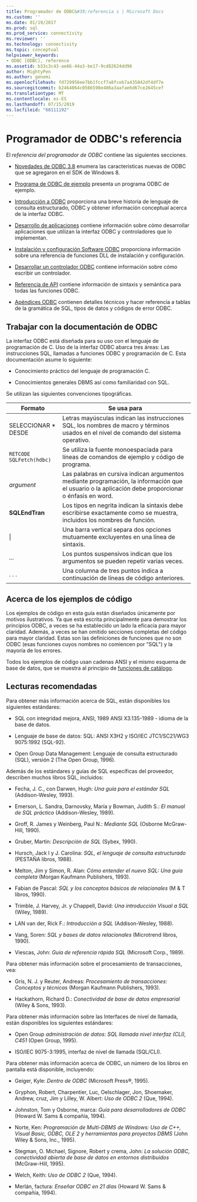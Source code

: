 ```yaml
---
title: Programador de ODBC&#39;referencia s | Microsoft Docs
ms.custom: ''
ms.date: 01/19/2017
ms.prod: sql
ms.prod_service: connectivity
ms.reviewer: ''
ms.technology: connectivity
ms.topic: conceptual
helpviewer_keywords:
- ODBC [ODBC], reference
ms.assetid: b33c3c43-ae66-44a3-be17-9cd82624dd96
author: MightyPen
ms.author: genemi
ms.openlocfilehash: fd729956ee7bb1fccf7a8fceb7a435042df4df7e
ms.sourcegitcommit: b2464064c0566590e486a3aafae6d67ce2645cef
ms.translationtype: MT
ms.contentlocale: es-ES
ms.lasthandoff: 07/15/2019
ms.locfileid: "68111192"
---
```

# <a name="odbc-programmer39s-reference"></a>Programador de ODBC&#39;s referencia
El *referencia del programador de ODBC* contiene las siguientes secciones.  
  
-   [Novedades de ODBC 3.8](../../odbc/reference/what-s-new-in-odbc-3-8.md) enumera las características nuevas de ODBC que se agregaron en el SDK de Windows 8.  
  
-   [Programa de ODBC de ejemplo](../../odbc/reference/sample-odbc-program.md) presenta un programa ODBC de ejemplo.  
  
-   [Introducción a ODBC](../../odbc/reference/introduction-to-odbc.md) proporciona una breve historia de lenguaje de consulta estructurado, ODBC y obtener información conceptual acerca de la interfaz ODBC.  
  
-   [Desarrollo de aplicaciones](../../odbc/reference/develop-app/developing-applications.md) contiene información sobre cómo desarrollar aplicaciones que utilizan la interfaz ODBC y controladores que lo implementan.  
  
-   [Instalación y configuración Software ODBC](../../odbc/reference/install/installing-and-configuring-the-odbc-software.md) proporciona información sobre una referencia de funciones DLL de instalación y configuración.  
  
-   [Desarrollar un controlador ODBC](../../odbc/reference/develop-driver/developing-an-odbc-driver.md) contiene información sobre cómo escribir un controlador.  
  
-   [Referencia de API](../../odbc/reference/syntax/odbc-reference.md) contiene información de sintaxis y semántica para todas las funciones ODBC.  
  
-   [Apéndices ODBC](../../odbc/reference/appendixes/odbc-appendixes.md) contienen detalles técnicos y hacer referencia a tablas de la gramática de SQL, tipos de datos y códigos de error ODBC.  
  
## <a name="working-with-the-odbc-documentation"></a>Trabajar con la documentación de ODBC  
 La interfaz ODBC está diseñada para su uso con el lenguaje de programación de C. Uso de la interfaz ODBC abarca tres áreas: Las instrucciones SQL, llamadas a funciones ODBC y programación de C. Esta documentación asume lo siguiente:  
  
-   Conocimiento práctico del lenguaje de programación C.  
  
-   Conocimientos generales DBMS así como familiaridad con SQL.  
  
 Se utilizan las siguientes convenciones tipográficas.  
  
|Formato|Se usa para|  
|------------|--------------|  
|SELECCIONAR * DESDE|Letras mayúsculas indican las instrucciones SQL, los nombres de macro y términos usados en el nivel de comando del sistema operativo.|  
|`RETCODE SQLFetch(hdbc)`|Se utiliza la fuente monoespaciada para líneas de comandos de ejemplo y código de programa.|  
|*argument*|Las palabras en cursiva indican argumentos mediante programación, la información que el usuario o la aplicación debe proporcionar o énfasis en word.|  
|**SQLEndTran**|Los tipos en negrita indican la sintaxis debe escribirse exactamente como se muestra, incluidos los nombres de función.|  
|&#124;|Una barra vertical separa dos opciones mutuamente excluyentes en una línea de sintaxis.|  
|...|Los puntos suspensivos indican que los argumentos se pueden repetir varias veces.|  
|. . .|Una columna de tres puntos indica a continuación de líneas de código anteriores.|  
  
## <a name="about-the-code-examples"></a>Acerca de los ejemplos de código  
 Los ejemplos de código en esta guía están diseñados únicamente por motivos ilustrativos. Ya que está escrita principalmente para demostrar los principios ODBC, a veces se ha establecido un lado la eficacia para mayor claridad. Además, a veces se han omitido secciones completas del código para mayor claridad. Estas son las definiciones de funciones que no son ODBC (esas funciones cuyos nombres no comiencen por "SQL") y la mayoría de los errores.  
  
 Todos los ejemplos de código usan cadenas ANSI y el mismo esquema de base de datos, que se muestra al principio de [funciones de catálogo](../../odbc/reference/develop-app/catalog-functions.md).  
  
## <a name="recommended-reading"></a>Lecturas recomendadas  
 Para obtener más información acerca de SQL, están disponibles los siguientes estándares:  
  
-   SQL con integridad mejora, ANSI, 1989 ANSI X3.135-1989 - idioma de la base de datos.  
  
-   Lenguaje de base de datos: SQL: ANSI X3H2 y ISO/IEC JTC1/SC21/WG3 9075:1992 (SQL-92).  
  
-   Open Group Data Management: Lenguaje de consulta estructurado (SQL), versión 2 (The Open Group, 1996).  
  
 Además de los estándares y guías de SQL específicas del proveedor, describen muchos libros SQL, incluidos:  
  
-   Fecha, J. C., con Darwen, Hugh: *Una guía para el estándar SQL* (Addison-Wesley, 1993).  
  
-   Emerson, L. Sandra, Darnovsky, María y Bowman, Judith S.: *El manual de SQL práctico* (Addison-Wesley, 1989).  
  
-   Groff, R. James y Weinberg, Paul N.: *Mediante SQL* (Osborne McGraw-Hill, 1990).  
  
-   Gruber, Martin: *Descripción de SQL* (Sybex, 1990).  
  
-   Hursch, Jack l y J. Carolina: *SQL, el lenguaje de consulta estructurado* (PESTAÑA libros, 1988).  
  
-   Melton, Jim y Simon, R. Alan: *Cómo entender el nuevo SQL: Una guía completa* (Morgan Kaufmann Publishers, 1993).  
  
-   Fabian de Pascal: *SQL y los conceptos básicos de relacionales* (M & T libros, 1990).  
  
-   Trimble, J. Harvey, Jr. y Chappell, David: *Una introducción Visual a SQL* (Wiley, 1989).  
  
-   LAN van der, Rick F.: *Introducción a SQL* (Addison-Wesley, 1988).  
  
-   Vang, Soren: *SQL y bases de datos relacionales* (Microtrend libros, 1990).  
  
-   Viescas, John: *Guía de referencia rápida SQL* (Microsoft Corp., 1989).  
  
 Para obtener más información sobre el procesamiento de transacciones, vea:  
  
-   Gris, N. J. y Reuter, Andreas: *Procesamiento de transacciones: Conceptos y técnicas* (Morgan Kaufmann Publishers, 1993).  
  
-   Hackathorn, Richard D.: *Conectividad de base de datos empresarial* (Wiley & Sons, 1993).  
  
 Para obtener más información sobre las Interfaces de nivel de llamada, están disponibles los siguientes estándares:  
  
-   Open Group *administración de datos: SQL llamada nivel interfaz (CLI), C451* (Open Group, 1995).  
  
-   ISO/IEC 9075-3:1995, interfaz de nivel de llamada (SQL/CLI).  
  
 Para obtener más información acerca de ODBC, un número de los libros en pantalla está disponible, incluyendo:  
  
-   Geiger, Kyle: *Dentro de ODBC* (Microsoft Press®, 1995).  
  
-   Gryphon, Robert, Charpentier, Luc, Oelschlager, Jon, Shoemaker, Andrew, cruz, Jim y Lilley, W. Albert: *Uso de ODBC 2* (Que, 1994).  
  
-   Johnston, Tom y Osborne, marca: *Guía para desarrolladores de ODBC* (Howard W. Sams & compañía, 1994).  
  
-   Norte, Ken: *Programación de Multi-DBMS de Windows: Uso de C++, Visual Basic, ODBC, OLE 2 y herramientas para proyectos DBMS* (John Wiley & Sons, Inc., 1995).  
  
-   Stegman, O. Michael, Signore, Robert y crema, John: *La solución ODBC, conectividad abierta de base de datos en entornos distribuidos* (McGraw-Hill, 1995).  
  
-   Welch, Keith: *Uso de ODBC 2* (Que, 1994).  
  
-   Merlán, factura: *Enseñar ODBC en 21 días* (Howard W. Sams & compañía, 1994).
